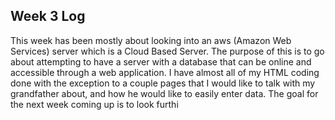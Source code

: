 ## Week 3 Log

This week has been mostly about looking into an aws (Amazon Web Services) server which is a Cloud Based Server. The purpose of this is to go about attempting to have a server with a database that can be online and accessible through a web application. I have almost all of my HTML coding done with the exception to a couple pages that I would like to talk with my grandfather about, and how he would like to easily enter data. The goal for the next week coming up is to look furthi